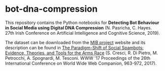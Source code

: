 # bot-dna-compression

This repository contains the Python notebooks for **Detecting Bot Behaviour in Social Media using Digital DNA Compression** (N. Pasricha, C. Hayes. 27th Irish Conference on Artificial Intelligence and Cognitive Science, 2019).

The dataset can be downloaded from the [MIB project](http://mib.projects.iit.cnr.it/dataset.html) website and its description can be found in [The Paradigm-Shift of Social Spambots: Evidence, Theories, and Tools for the Arms Race](https://dl.acm.org/citation.cfm?doid=3041021.3055135) (S. Cresci, R. Di Pietro, M. Petrocchi, A. Spognardi, M. Tesconi. WWW '17 Proceedings of the 26th International Conference on World Wide Web Companion, 963-972, 2017).
